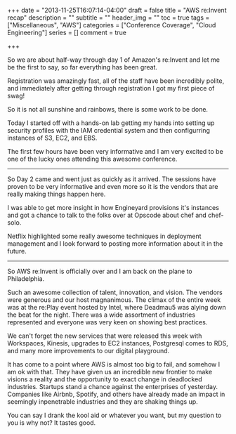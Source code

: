 +++
date = "2013-11-25T16:07:14-04:00"
draft = false
title = "AWS re:Invent recap"
description = ""
subtitle = ""
header_img = ""
toc = true
tags = ["Miscellaneous", "AWS"]
categories = ["Conference Coverage", "Cloud Engineering"]
series = []
comment = true

+++

So we are about half-way through day 1 of Amazon's re:Invent and let me be the first to say, so far everything has been great.

Registration was amazingly fast, all of the staff have been incredibly polite, and immediately after getting through registration I got my first piece of swag!

So it is not all sunshine and rainbows, there is some work to be done.

Today I started off with a hands-on lab getting my hands into setting up security profiles with the IAM credential system
and then configurring instances of S3, EC2, and EBS.

The first few hours have been very informative and I am very excited to be one of the lucky ones attending this awesome conference.

<hr>

So Day 2 came and went just as quickly as it arrived. The sessions have proven to be very informative and even more so it is the vendors that are really making things happen here.

I was able to get more insight in how Engineyard provisions it's instances and got a chance to talk to the folks over at Opscode about chef and chef-solo.

Netflix highlighted some really awesome techniques in deployment management and I look forward to posting more information about it in the future.

<hr>

So AWS re:Invent is officially over and I am back on the plane to Philadelphia.

Such an awesome collection of talent, innovation, and vision. The vendors were generous and our host magnanimous.
The climax of the entire week was at the re:Play event hosted by Intel, where Deadmau5 was alying down the beat for the night.
There was a wide assortment of industries represented and everyone was very keen on showing best practices.

We can't forget the new services that were released this week with Workspaces, Kinesis, upgrades to EC2 instances, Postgresql comes to RDS, and many more improvements to our digital playground.

It has come to a point where AWS is almost too big to fail, and somehow I am ok with that. They have given us an incredible new frontier to make visions a reality
and the opportunity to exact change in deadlocked industries. Startups stand a chance against the enterprises of yesterday. Companies like Airbnb, Spotify, and others have already made an impact in seemingly
inpenetrable industries and they are shaking things up.

You can say I drank the kool aid or whatever you want, but my question to you is why not? It tastes good.

